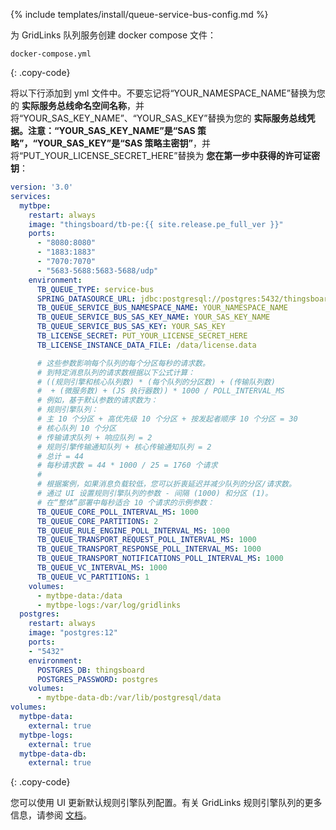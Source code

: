 {% include templates/install/queue-service-bus-config.md %}

为 GridLinks 队列服务创建 docker compose 文件：

```text
docker-compose.yml
```
{: .copy-code}

将以下行添加到 yml 文件中。不要忘记将“YOUR_NAMESPACE_NAME”替换为您的 **实际服务总线命名空间名称**，并将“YOUR_SAS_KEY_NAME”、“YOUR_SAS_KEY”替换为您的 **实际服务总线凭据。注意：“YOUR_SAS_KEY_NAME”是“SAS 策略”，“YOUR_SAS_KEY”是“SAS 策略主密钥”**，并将“PUT_YOUR_LICENSE_SECRET_HERE”替换为 **您在第一步中获得的许可证密钥**：

```yml
version: '3.0'
services:
  mytbpe:
    restart: always
    image: "thingsboard/tb-pe:{{ site.release.pe_full_ver }}"
    ports:
      - "8080:8080"
      - "1883:1883"
      - "7070:7070"
      - "5683-5688:5683-5688/udp"
    environment:
      TB_QUEUE_TYPE: service-bus
      SPRING_DATASOURCE_URL: jdbc:postgresql://postgres:5432/thingsboard
      TB_QUEUE_SERVICE_BUS_NAMESPACE_NAME: YOUR_NAMESPACE_NAME
      TB_QUEUE_SERVICE_BUS_SAS_KEY_NAME: YOUR_SAS_KEY_NAME
      TB_QUEUE_SERVICE_BUS_SAS_KEY: YOUR_SAS_KEY
      TB_LICENSE_SECRET: PUT_YOUR_LICENSE_SECRET_HERE
      TB_LICENSE_INSTANCE_DATA_FILE: /data/license.data

      # 这些参数影响每个队列的每个分区每秒的请求数。
      # 到特定消息队列的请求数根据以下公式计算：
      # ((规则引擎和核心队列数) * (每个队列的分区数) + (传输队列数)
      #  + (微服务数) + (JS 执行器数)) * 1000 / POLL_INTERVAL_MS
      # 例如，基于默认参数的请求数为：
      # 规则引擎队列：
      # 主 10 个分区 + 高优先级 10 个分区 + 按发起者顺序 10 个分区 = 30
      # 核心队列 10 个分区
      # 传输请求队列 + 响应队列 = 2
      # 规则引擎传输通知队列 + 核心传输通知队列 = 2
      # 总计 = 44
      # 每秒请求数 = 44 * 1000 / 25 = 1760 个请求
      # 
      # 根据案例，如果消息负载较低，您可以折衷延迟并减少队列的分区/请求数。
      # 通过 UI 设置规则引擎队列的参数 - 间隔 (1000) 和分区 (1)。
      # 在“整体”部署中每秒适合 10 个请求的示例参数： 
      TB_QUEUE_CORE_POLL_INTERVAL_MS: 1000
      TB_QUEUE_CORE_PARTITIONS: 2
      TB_QUEUE_RULE_ENGINE_POLL_INTERVAL_MS: 1000
      TB_QUEUE_TRANSPORT_REQUEST_POLL_INTERVAL_MS: 1000
      TB_QUEUE_TRANSPORT_RESPONSE_POLL_INTERVAL_MS: 1000
      TB_QUEUE_TRANSPORT_NOTIFICATIONS_POLL_INTERVAL_MS: 1000
      TB_QUEUE_VC_INTERVAL_MS: 1000
      TB_QUEUE_VC_PARTITIONS: 1
    volumes:
      - mytbpe-data:/data
      - mytbpe-logs:/var/log/gridlinks
  postgres:
    restart: always
    image: "postgres:12"
    ports:
    - "5432"
    environment:
      POSTGRES_DB: thingsboard
      POSTGRES_PASSWORD: postgres
    volumes:
      - mytbpe-data-db:/var/lib/postgresql/data
volumes:
  mytbpe-data:
    external: true
  mytbpe-logs:
    external: true
  mytbpe-data-db:
    external: true
```
{: .copy-code}

您可以使用 UI 更新默认规则引擎队列配置。有关 GridLinks 规则引擎队列的更多信息，请参阅 [文档](/docs/{{docsPrefix}}user-guide/rule-engine-2-5/queues/)。